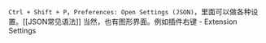 `Ctrl + Shift + P`，`Preferences: Open Settings (JSON)`，里面可以做各种设置。[[JSON常见语法]]
当然，也有图形界面。例如插件右键 - Extension Settings